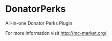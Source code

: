 # DonatorPerks
All-in-one Donator Perks Plugin

For more information visit http://mc-market.org/<resourcenotpostedyet>
